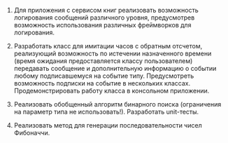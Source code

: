1.	Для приложения с сервисом книг реализовать возможность логирования сообщений различного уровня, 
предусмотрев возможность использования различных фреймворков для логирования.

2.	Разработать класс для имитации часов с обратным отсчетом, реализующий возможность по истечении 
назначенного времени (время ожидания предоставляется классу пользователем) передавать сообщение и дополнительную 
информацию о событии любому подписавшемуся на событие типу. Предусмотреть возможность подписки на событие 
в нескольких классах. Продемонстрировать работу класса в консольном приложении.

3.	Реализовать обобщенный алгоритм бинарного поиска (ограничения на параметр типа не использовать!).
Разработать unit-тесты.

4.	Реализовать метод для генерации  последовательности чисел Фибоначчи. 
